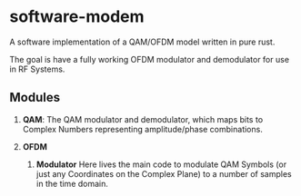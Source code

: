 # software-modem

A software implementation of a QAM/OFDM model written in pure rust.

The goal is have a fully working OFDM modulator and demodulator for use in RF Systems.

## Modules

1. **QAM**:
    The QAM modulator and demodulator, which maps bits to Complex Numbers representing amplitude/phase combinations.

2. **OFDM**
    1. **Modulator**
        Here lives the main code to modulate QAM Symbols (or just any Coordinates on the Complex Plane) to a number of samples in the time domain.
